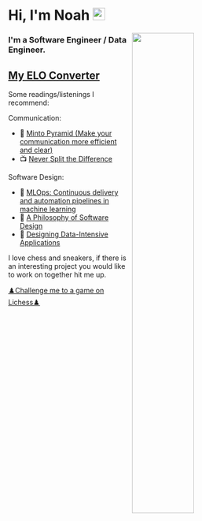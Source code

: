 

# Hi, I'm Noah <img src="https://media.giphy.com/media/hvRJCLFzcasrR4ia7z/giphy.gif" width="25px">

<img align="right" src="https://lichess1.org/game/export/gif/black/ozsnbmZN.gif" width="50%" height="50%"/>

<h3 align="left">I'm a Software Engineer / Data Engineer. </h3>

## [My ELO Converter](https://github.com/noakanois/Chesscom_Lichess_ELO_converter)



Some readings/listenings I recommend:

Communication:
- 📰 [Minto Pyramid (Make your communication more efficient and clear)](https://untools.co/minto-pyramid)
- 📺 [Never Split the Difference](https://www.youtube.com/watch?v=guZa7mQV1l0)

Software Design:
- 📰 [MLOps: Continuous delivery and automation pipelines in machine learning](https://cloud.google.com/architecture/mlops-continuous-delivery-and-automation-pipelines-in-machine-learning)
- 📕 [A Philosophy of Software Design](https://www.goodreads.com/book/show/39996759-a-philosophy-of-software-design)
- 📕 [Designing Data-Intensive Applications](https://www.goodreads.com/book/show/23463279-designing-data-intensive-applications)

I love chess and sneakers, if there is an interesting project you would like to work on together hit me up.

<a align="left" href="https://lichess.org/@/Noakanoi">♟️Challenge me to a game on Lichess♟️ </a>
<p align="left">
</p>

